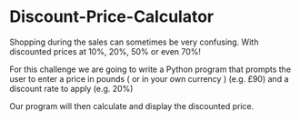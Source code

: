 # Discount-Price-Calculator

Shopping during the sales can sometimes be very confusing. With discounted prices at 10%, 20%, 50% or even 70%!

For this challenge we are going to write a Python program that prompts the user to enter a price in pounds ( or in your own currency ) (e.g. £90) and a discount rate to apply (e.g. 20%)

Our program will then calculate and display the discounted price.
